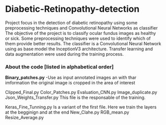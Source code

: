 # Diabetic-Retinopathy-detection
Project focus in the detection of diabetic retinopathy using some preprocessing techniques and Convolutional Neural Networks as classifier 
The objective of the project is to classify ocular fundus images as healthy or sick. Some preprocessing techniques were used to identify which of them provide better results. The classifier is a Convolutional Neural Network using as base model the InceptionV3 architecture. Transfer learning and data augmentation were used during the training process.

### About the code [listed in alphabetical order]

**Binary_patches.py**
-Use as input annotated images an with thar imformation the original image is cropped in the area of interest 

Clipped_Final.py
Color_Patches.py
Evaluation_CNN.py
Image_duplicate.py
Json_Weights_Transfer.py
This file is the responsable of the training.

Keras_Fine_Tunning.py
Is a variant of the first file. Here we train the layers at the begginign and at the end
New_Clahe.py
RGB_mean.py
Resize_Average.py

